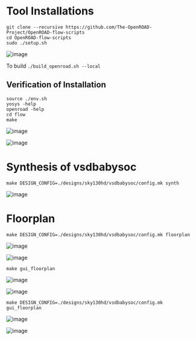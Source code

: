 # Tool Installations
```
git clone --recursive https://github.com/The-OpenROAD-Project/OpenROAD-flow-scripts
cd OpenROAD-flow-scripts
sudo ./setup.sh
```
![image](https://github.com/user-attachments/assets/b9447b95-e852-4b36-b058-66f6747e1d95)

To build
` ./build_openroad.sh --local `

## Verification of Installation

```
source ./env.sh
yosys -help
openroad -help
cd flow
make
```

![image](https://github.com/user-attachments/assets/cef5f364-7fcc-4e19-a3b6-fb9319713fd5)

![image](https://github.com/user-attachments/assets/08776748-eacb-4a09-8a54-7bcf7f56cec7)


# Synthesis of vsdbabysoc
```
make DESIGN_CONFIG=./designs/sky130hd/vsdbabysoc/config.mk synth

```
![image](https://github.com/user-attachments/assets/f702ee9f-fb34-4c62-9e14-4e514e43e373)


# Floorplan

```
make DESIGN_CONFIG=./designs/sky130hd/vsdbabysoc/config.mk floorplan

```
![image](https://github.com/user-attachments/assets/9a0314a2-9c3a-4dc5-af3c-e4669f2c8d6c)

![image](https://github.com/user-attachments/assets/0d40d06f-b058-43d2-b8ca-1cd5b4e0f3ef)

```
make gui_floorplan
```

![image](https://github.com/user-attachments/assets/a2a4780f-5597-4870-b491-dea676d0e91c)

![image](https://github.com/user-attachments/assets/91906dc9-ea31-4fee-99cf-47601110769e)

```
make DESIGN_CONFIG=./designs/sky130hd/vsdbabysoc/config.mk gui_floorplan
```

![image](https://github.com/user-attachments/assets/5d6d0555-d27f-493c-b34b-28b1d720312f)

![image](https://github.com/user-attachments/assets/f7fb39a4-b7f3-47ed-a2f4-8b76afba8a1f)


